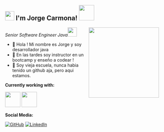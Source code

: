 <h2><img src="https://emojis.slackmojis.com/emojis/images/1531849430/4246/blob-sunglasses.gif?1531849430" width="30"/> I'm Jorge Carmona! <img src="https://media.giphy.com/media/12oufCB0MyZ1Go/giphy.gif" width="50"></h2>
<img align='right' src="https://media.giphy.com/media/M9gbBd9nbDrOTu1Mqx/giphy.gif" width="230">
<p><em>Senior Software Engineer Java<img src="https://media.giphy.com/media/WUlplcMpOCEmTGBtBW/giphy.gif" width="30"> 
</em></p>


- 👋 Hola ! Mi nombre es Jorge y soy desarrollador java
- 👀 En las tardes soy instructor en un bootcamp y enseño a codear !
- 🌱 Soy vieja escuela, nunca habia tenido un github aja, pero aqui estamos.

**Currently working with:**

<a href="https://www.java.com/" title="Java"><img src="https://th.bing.com/th/id/OIP.Koco789k61r0MP0qq8X-sgAAAA?w=67&h=90&c=7&r=0&o=5&dpr=2&pid=1.7" width="50" height="50"></a>
<a href="#"><img src="https://th.bing.com/th/id/OIP.Hix9LOzWNW2PsHCTPCJ7iQAAAA?pid=ImgDet&rs=1" width="50" height="50"></a>



  **Social Media:**

[![GitHub](icons/github.png)](https://github.com/uraken-5)
[![LinkedIn](icons/linkedin.png)](https://www.linkedin.com/in/jecarmona/)
